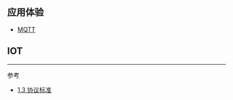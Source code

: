 ## 应用体验
- [MQTT](https://github.com/mqttjs/MQTT.js)

## IOT


---
参考
- [1.3 协议标准](http://mqtt.org/?spm=a2c4g.11186623.2.11.76153f86AH0JQc)
